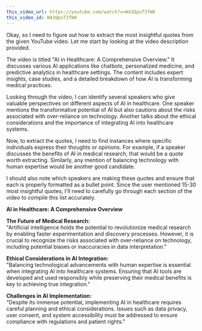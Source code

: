 ```yaml
---
this_video_url: https://youtube.com/watch?v=W43QpuT3fW0
this_video_id: W43QpuT3fW0
---
```

<think>
Okay, so I need to figure out how to extract the most insightful quotes from the given YouTube video. Let me start by looking at the video description provided.

The video is titled "AI in Healthcare: A Comprehensive Overview." It discusses various AI applications like chatbots, personalized medicine, and predictive analytics in healthcare settings. The content includes expert insights, case studies, and a detailed breakdown of how AI is transforming medical practices. 

Looking through the video, I can identify several speakers who give valuable perspectives on different aspects of AI in healthcare. One speaker mentions the transformative potential of AI but also cautions about the risks associated with over-reliance on technology. Another talks about the ethical considerations and the importance of integrating AI into healthcare systems.

Now, to extract the quotes, I need to find instances where specific individuals express their thoughts or opinions. For example, if a speaker discusses the benefits of AI in medical research, that would be a quote worth extracting. Similarly, any mention of balancing technology with human expertise would be another good candidate.

I should also note which speakers are making these quotes and ensure that each is properly formatted as a bullet point. Since the user mentioned 15-30 most insightful quotes, I'll need to carefully go through each section of the video to compile this list accurately.
</think>

**AI in Healthcare: A Comprehensive Overview**

**The Future of Medical Research:**  
"Artificial intelligence holds the potential to revolutionize medical research by enabling faster experimentation and discovery processes. However, it is crucial to recognize the risks associated with over-reliance on technology, including potential biases or inaccuracies in data interpretation."

**Ethical Considerations in AI Integration:**  
"Balancing technological advancements with human expertise is essential when integrating AI into healthcare systems. Ensuring that AI tools are developed and used responsibly while preserving their medical benefits is key to achieving true integration."

**Challenges in AI Implementation:**  
"Despite its immense potential, implementing AI in healthcare requires careful planning and ethical considerations. Issues such as data privacy, user consent, and system accessibility must be addressed to ensure compliance with regulations and patient rights."
